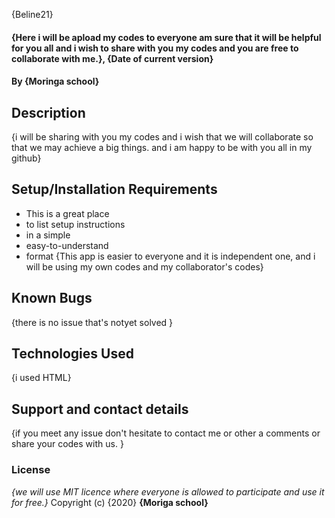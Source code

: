 {Beline21}
#### {Here i will be apload my codes to everyone am sure that it will be helpful for you all and i wish to share with you my codes and you are free to collaborate with me.}, {Date of current version}
#### By **{Moringa school}**
## Description
{i will be sharing with you my codes and i wish that we will collaborate so that we may achieve a big things. and i am happy to be with you all in my github}
## Setup/Installation Requirements
* This is a great place
* to list setup instructions
* in a simple
* easy-to-understand
* format
{This app is easier to everyone and it is independent one, and i will be using my own codes and my collaborator's codes}
## Known Bugs
{there is no issue that's notyet solved }
## Technologies Used
{i used HTML}
## Support and contact details
{if you meet any issue don't hesitate to contact me or other a comments or share your codes with us. }
### License
*{we will use MIT licence where everyone is allowed to participate and use it for free.}*
Copyright (c) {2020} **{Moriga school}**



